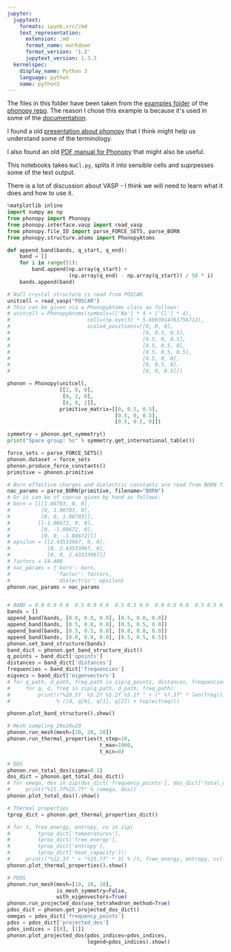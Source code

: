 ```yaml
---
jupyter:
  jupytext:
    formats: ipynb,src//md
    text_representation:
      extension: .md
      format_name: markdown
      format_version: '1.2'
      jupytext_version: 1.3.3
  kernelspec:
    display_name: Python 3
    language: python
    name: python3
---
```


The files in this folder have been taken from the [examples folder](https://github.com/atztogo/phonopy/tree/master/example/NaCl) of the [phonopy repo](https://github.com/atztogo/phonopy). The reason I chose this example is because it's used in some of the [documentation](https://atztogo.github.io/phonopy/phonopy-module.html).

I found a old [presentation about phonopy](http://icms3.weebly.com/uploads/3/5/9/0/3590130/version1.pdf) that I think might help us understand some of the terminology.

I also found an old [PDF manual for Phonopy](https://www.researchgate.net/profile/Fatih_Ersan/post/How_can_I_calculate_lattice_thermal_conductivity_using_phonopy_code/attachment/59d6262579197b80779846ef/AS:320708796715008@1453474343187/download/phonopy-manual.pdf) that might also be useful.

This notebooks takes `NaCl.py`, splits it into sensible cells and suprpesses some of the text output.

There is a lot of discussion about VASP - I think we will need to learn what it does and how to use it.

```python
%matplotlib inline
import numpy as np
from phonopy import Phonopy
from phonopy.interface.vasp import read_vasp
from phonopy.file_IO import parse_FORCE_SETS, parse_BORN
from phonopy.structure.atoms import PhonopyAtoms
```

```python
def append_band(bands, q_start, q_end):
    band = []
    for i in range(51):
        band.append(np.array(q_start) +
                    (np.array(q_end) - np.array(q_start)) / 50 * i)
    bands.append(band)
```

```python
# NaCl crystal structure is read from POSCAR.
unitcell = read_vasp("POSCAR")
# This can be given via a PhonopyAtoms class as follows:
# unitcell = PhonopyAtoms(symbols=(['Na'] * 4 + ['Cl'] * 4),
#                         cell=(np.eye(3) * 5.6903014761756712),
#                         scaled_positions=[[0, 0, 0],
#                                           [0, 0.5, 0.5],
#                                           [0.5, 0, 0.5],
#                                           [0.5, 0.5, 0],
#                                           [0.5, 0.5, 0.5],
#                                           [0.5, 0, 0],
#                                           [0, 0.5, 0],
#                                           [0, 0, 0.5]])
```

```python
phonon = Phonopy(unitcell,
                 [[2, 0, 0],
                  [0, 2, 0],
                  [0, 0, 2]],
                 primitive_matrix=[[0, 0.5, 0.5],
                                   [0.5, 0, 0.5],
                                   [0.5, 0.5, 0]])
```

```python
symmetry = phonon.get_symmetry()
print("Space group: %s" % symmetry.get_international_table())
```

```python
force_sets = parse_FORCE_SETS()
phonon.dataset = force_sets
phonon.produce_force_constants()
primitive = phonon.primitive
```

```python
# Born effective charges and dielectric constants are read from BORN file.
nac_params = parse_BORN(primitive, filename="BORN")
# Or it can be of course given by hand as follows:
# born = [[[1.08703, 0, 0],
#          [0, 1.08703, 0],
#          [0, 0, 1.08703]],
#         [[-1.08672, 0, 0],
#          [0, -1.08672, 0],
#          [0, 0, -1.08672]]]
# epsilon = [[2.43533967, 0, 0],
#            [0, 2.43533967, 0],
#            [0, 0, 2.43533967]]
# factors = 14.400
# nac_params = {'born': born,
#               'factor': factors,
#               'dielectric': epsilon}
phonon.nac_params = nac_params
```

```python

# BAND = 0.0 0.0 0.0  0.5 0.0 0.0  0.5 0.5 0.0  0.0 0.0 0.0  0.5 0.5 0.5
bands = []
append_band(bands, [0.0, 0.0, 0.0], [0.5, 0.0, 0.0])
append_band(bands, [0.5, 0.0, 0.0], [0.5, 0.5, 0.0])
append_band(bands, [0.5, 0.5, 0.0], [0.0, 0.0, 0.0])
append_band(bands, [0.0, 0.0, 0.0], [0.5, 0.5, 0.5])
phonon.set_band_structure(bands)
band_dict = phonon.get_band_structure_dict()
q_points = band_dict['qpoints']
distances = band_dict['distances']
frequencies = band_dict['frequencies']
eigvecs = band_dict['eigenvectors']
# for q_path, d_path, freq_path in zip(q_points, distances, frequencies):
#     for q, d, freq in zip(q_path, d_path, freq_path):
#         print(("%10.5f  %5.2f %5.2f %5.2f " + (" %7.3f" * len(freq)))
#               % ((d, q[0], q[1], q[2]) + tuple(freq)))

phonon.plot_band_structure().show()
```

```python
# Mesh sampling 20x20x20
phonon.run_mesh(mesh=[20, 20, 20])
phonon.run_thermal_properties(t_step=10,
                              t_max=1000,
                              t_min=0)
```

```python
# DOS
phonon.run_total_dos(sigma=0.1)
dos_dict = phonon.get_total_dos_dict()
# for omega, dos in zip(dos_dict['frequency_points'], dos_dict['total_dos']):
#     print("%15.7f%15.7f" % (omega, dos))
phonon.plot_total_dos().show()
```

```python
# Thermal properties
tprop_dict = phonon.get_thermal_properties_dict()

# for t, free_energy, entropy, cv in zip(
#         tprop_dict['temperatures'],
#         tprop_dict['free_energy'],
#         tprop_dict['entropy'],
#         tprop_dict['heat_capacity']):
#     print(("%12.3f " + "%15.7f" * 3) % (t, free_energy, entropy, cv))
phonon.plot_thermal_properties().show()
```

```python
# PDOS
phonon.run_mesh(mesh=[10, 10, 10],
                is_mesh_symmetry=False,
                with_eigenvectors=True)
phonon.run_projected_dos(use_tetrahedron_method=True)
pdos_dict = phonon.get_projected_dos_dict()
omegas = pdos_dict['frequency_points']
pdos = pdos_dict['projected_dos']
pdos_indices = [[0], [1]]
phonon.plot_projected_dos(pdos_indices=pdos_indices,
                          legend=pdos_indices).show()
```

```python

```
